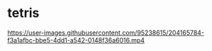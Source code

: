 # tetris

https://user-images.githubusercontent.com/95238615/204165784-f3a1afbc-bbe5-4dd1-a542-0148f36a6016.mp4

